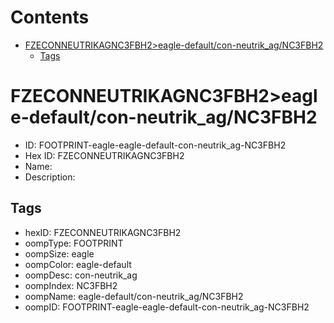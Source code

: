 



Contents
========

* [FZECONNEUTRIKAGNC3FBH2>eagle-default/con-neutrik_ag/NC3FBH2](#fzeconneutrikagnc3fbh2eagle-defaultcon-neutrik_agnc3fbh2)
	* [Tags](#tags)

# FZECONNEUTRIKAGNC3FBH2>eagle-default/con-neutrik_ag/NC3FBH2

- ID: FOOTPRINT-eagle-eagle-default-con-neutrik_ag-NC3FBH2
- Hex ID: FZECONNEUTRIKAGNC3FBH2
- Name: 
- Description: 

## Tags

- hexID: FZECONNEUTRIKAGNC3FBH2
- oompType: FOOTPRINT
- oompSize: eagle
- oompColor: eagle-default
- oompDesc: con-neutrik_ag
- oompIndex: NC3FBH2
- oompName: eagle-default/con-neutrik_ag/NC3FBH2
- oompID: FOOTPRINT-eagle-eagle-default-con-neutrik_ag-NC3FBH2
